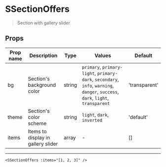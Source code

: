 # SSectionOffers

> Section with gallery slider

## Props

| Prop name | Description                        | Type   | Values                                                                                                                          | Default       |
| --------- | ---------------------------------- | ------ | ------------------------------------------------------------------------------------------------------------------------------- | ------------- |
| bg        | Section's background color         | string | `primary`, `primary-light`, `primary-dark`, `secondary`, `info`, `warning`, `danger`, `success`, `dark`, `light`, `transparent` | 'transparent' |
| theme     | Section's color scheme             | string | `light`, `dark`, `inverted`                                                                                                     | 'default'     |
| items     | Items to display in gallery slider | array  | -                                                                                                                               | []            |

---

```vue live
<SSectionOffers :items="[1, 2, 3]" />
```
